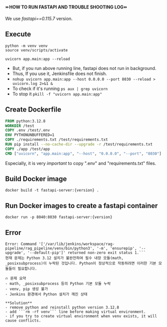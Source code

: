 :fast_forward:**HOW TO RUN FASTAPI AND TROUBLE SHOOTING LOG**:fast_forward:

We use *fastapi==0.115.7* version.   

## Execute
```python -m venv venv```   
```source venv/scripts/activate```   

```uvicorn app.main:app --reload```   
- But, if you run above running line, fastapi does not run in background.   
- Thus, If you use it, Jenkinsfile does not finish.   
- ```nohup uvicorn app.main:app --host 0.0.0.0 --port 8030 --reload > uvicorn.log 2>&1 &```   
- To check if it's running ```ps aux | grep uvicorn```   
- To stop it ```pkill -f "uvicorn app.main:app"```   

## Create Dockerfile
```Dockerfile
FROM python:3.12.8
WORKDIR /test
COPY .env /test/.env
ENV PYTHONUNBUFFERED=1
COPY ./requirements.txt /test/requirements.txt
RUN pip install --no-cache-dir --upgrade -r /test/requirements.txt
COPY ./app /test/app
CMD ["uvicorn", "app.main:app", "--host", "0.0.0.0", "--port", "8030"]
```   
Especially, it is very *important* to copy ".env" and "requirements.txt" files.   

## Build Docker image
```docker build -t fastapi-server:{version} .```   

## Run Docker images to create a fastapi container
```docker run -p 8040:8030 fastapi-server:{version}```   

## Error
```+ python3 -m venv venv
Error: Command '['/var/lib/jenkins/workspace/rag-pipeline/rag_pipeline/venv/bin/python3', '-m', 'ensurepip', '--upgrade', '--default-pip']' returned non-zero exit status 1.```   
현재 문제는 Python 3.12 설치가 불완전하여 필수 내장 모듈(math, _posixsubprocess)이 누락된 것입니다. Python이 정상적으로 작동하려면 이러한 기본 모듈들이 필요합니다.

🔥 문제 요약   
- math, _posixsubprocess 등의 Python 기본 모듈 누락   
- venv, pip 생성 불가   
- Jenkins 환경에서 Python 설치가 깨진 상태   

**Solution**   
- remove python and reinstall python version 3.12.8    
- add ```rm -rf venv``` line before making virtual environment.   
- if you try to create virtual environment when venv exists, it will cause conflicts.   
